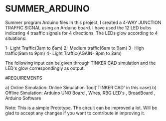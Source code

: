# SUMMER_ARDUINO
Summer program Arduino files
In this project, I created a 4-WAY JUNCTION TRAFFIC SIGNAL using an Arduino board. I have used the 12 LED bulbs indicating 4 traaffic signals for 4 directions. The LEDs glow according to 4 situations:

1- Light Traffic(3am to 6am)  2- Medium traffic(6am to 9am) 3- High traffic(9am to 9pm)  4- Light Traffic(AGAIN- 9pm to 3am)

The following input can be given through TINKER CAD simulation and the LED's glow correspondingly as output.

#REQUIREMENTS

a) Online Simulation: Online Simulation Tool('TINKER CAD' in this case)
b) Offline Simulation: Arduino UNO Board , Wires, RBG LED's , BreadBoard , Arduino Software

Note: This is a simple Prototype. The circuit can be improved a lot. Will be glad to accept any changes if you want to contribute in improving it.    


